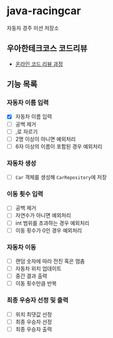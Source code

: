 # java-racingcar

자동차 경주 미션 저장소

## 우아한테크코스 코드리뷰

- [온라인 코드 리뷰 과정](https://github.com/woowacourse/woowacourse-docs/blob/master/maincourse/README.md)

## 기능 목록

### 자동차 이름 입력

- [x] 자동차 이름 입력
- [ ] 공백 제거
- [ ] ,로 자르기
- [ ] 2명 이상이 아니면 예외처리
- [ ] 6자 이상의 이름이 포함된 경우 예외처리

### 자동차 생성

- [ ] `Car` 객체를 생성해 `CarRepository`에 저장

### 이동 횟수 입력

- [ ] 공백 제거
- [ ] 자연수가 아니면 예외처리
- [ ] int 범위를 초과하는 경우 예외처리
- [ ] 이동 횟수가 0인 경우 예외처리

### 자동차 이동

- [ ] 랜덤 숫자에 따라 전진 혹은 멈춤
- [ ] 자동차 위치 업데이트
- [ ] 중간 결과 출력
- [ ] 이동 횟수만큼 반복

### 최종 우승자 선정 및 출력

- [ ] 위치 최댓값 선정
- [ ] 최종 우승자 선정
- [ ] 최종 우승자 출력